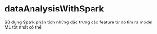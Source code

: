 # dataAnalysisWithSpark
Sử dụng Spark phân tích những đặc trưng các feature từ đó tìm ra model ML tốt nhất có thể
